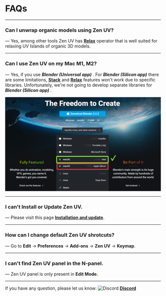 # FAQs
----
### Can I unwrap organic models using Zen UV?
— Yes, among other tools Zen UV has [**Relax**](https://zen-masters.github.io/Zen-UV/transform/#relax) operator that is well suited for relaxing UV Islands of organic 3D models.

----
### Can I use Zen UV on my Mac M1, M2?
— Yes, if you use ___Blender (Universal app)___ . For ___Blender (Silicon app)___ there are some limitations, [**Stack**](https://zen-masters.github.io/Zen-UV/stack/) and [**Relax**](https://zen-masters.github.io/Zen-UV/transform/#relax) features won't work due to specific libraries. Unfortunately, we're not going to develop separate libraries for ___Blender (Silicon app)___ .

![](img/screen/troubleshooting/AppleSiliconIssue.png)
<!-- blank line -->
----
### I can't Install or Update Zen UV.
— Please visit this page [**Installation and update**](https://zen-masters.github.io/Zen-UV/installation/).
<!-- blank line -->
----
### How can I change default Zen UV shrotcuts?
— Go to **Edit** -> **Preferences** -> **Add-ons** -> **Zen UV** -> **Keymap**.
<!-- blank line -->
----
### I can't find Zen UV panel in the N-panel.
— Zen UV panel is only present in **Edit Mode.**
<!-- blank line -->
----
<!-- blank line -->
If you have any question, please let us know:
![Discord](img/icons/services/discord-16.png) [**Discord**](https://discord.gg/wGpFeME)